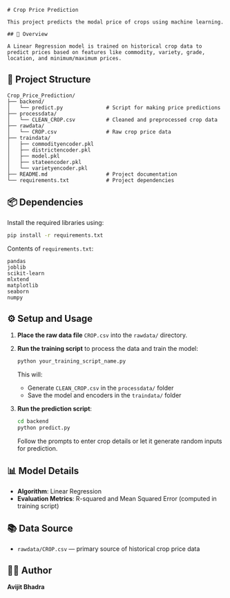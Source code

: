 ```
# Crop Price Prediction

This project predicts the modal price of crops using machine learning.

## 🧠 Overview

A Linear Regression model is trained on historical crop data to predict prices based on features like commodity, variety, grade, location, and minimum/maximum prices.
```
## 📁 Project Structure
```
Crop_Price_Prediction/
├── backend/
│   └── predict.py              # Script for making price predictions
├── processdata/
│   └── CLEAN_CROP.csv          # Cleaned and preprocessed crop data
├── rawdata/
│   └── CROP.csv                # Raw crop price data
├── traindata/
│   ├── commodityencoder.pkl
│   ├── districtencoder.pkl
│   ├── model.pkl
│   ├── stateencoder.pkl
│   └── varietyencoder.pkl
├── README.md                   # Project documentation
└── requirements.txt            # Project dependencies
```

## 📦 Dependencies

Install the required libraries using:

```bash
pip install -r requirements.txt
```

Contents of `requirements.txt`:

```
pandas
joblib
scikit-learn
mlxtend
matplotlib
seaborn
numpy
```

## ⚙️ Setup and Usage

1. **Place the raw data file** `CROP.csv` into the `rawdata/` directory.

2. **Run the training script** to process the data and train the model:

   ```bash
   python your_training_script_name.py
   ```

   This will:
   - Generate `CLEAN_CROP.csv` in the `processdata/` folder
   - Save the model and encoders in the `traindata/` folder

3. **Run the prediction script**:

   ```bash
   cd backend
   python predict.py
   ```

   Follow the prompts to enter crop details or let it generate random inputs for prediction.

## 📊 Model Details

- **Algorithm**: Linear Regression  
- **Evaluation Metrics**: R-squared and Mean Squared Error (computed in training script)

## 📚 Data Source

- `rawdata/CROP.csv` — primary source of historical crop price data

## 👨‍💻 Author

**Avijit Bhadra**